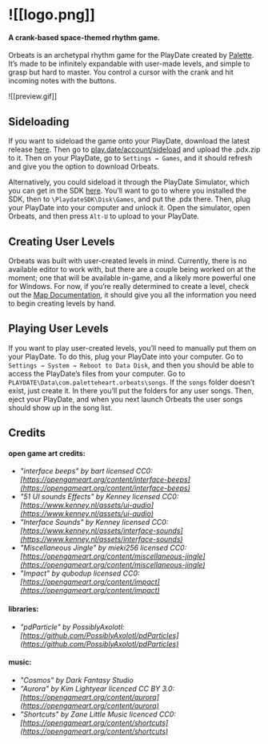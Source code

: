 # ![[logo.png]]
#### A crank-based space-themed rhythm game.

Orbeats is an archetypal rhythm game for the PlayDate created by [Palette](https://github.com/paletteheart). It’s made to be infinitely expandable with user-made levels, and simple to grasp but hard to master. You control a cursor with the crank and hit incoming notes with the buttons.

![[preview.gif]]
## Sideloading
If you want to sideload the game onto your PlayDate, download the latest release [here](https://github.com/paletteheart/Orbeats/releases). Then go to [play.date/account/sideload](https://play.date/account/sideload) and upload the .pdx.zip to it. Then on your PlayDate, go to `Settings → Games`, and it should refresh and give you the option to download Orbeats.

Alternatively, you could sideload it through the PlayDate Simulator, which you can get in the SDK [here](https://play.date/dev/). You’ll want to go to where you installed the SDK, then to `\PlaydateSDK\Disk\Games`, and put the .pdx there. Then, plug your PlayDate into your computer and unlock it. Open the simulator, open Orbeats, and then press `Alt-U` to upload to your PlayDate.

## Creating User Levels
Orbeats was built with user-created levels in mind. Currently, there is no available editor to work with, but there are a couple being worked on at the moment; one that will be available in-game, and a likely more powerful one for Windows.
For now, if you’re really determined to create a level, check out the [Map Documentation](https://github.com/paletteheart/Orbeats/blob/main/Map%20Documentation.md), it should give you all the information you need to begin creating levels by hand.

## Playing User Levels
If you want to play user-created levels, you’ll need to manually put them on your PlayDate. To do this, plug your PlayDate into your computer. Go to `Settings → System → Reboot to Data Disk`, and then you should be able to access the PlayDate’s files from your computer. Go to `PLAYDATE\Data\com.paletteheart.orbeats\songs`. If the `songs` folder doesn’t exist, just create it. In there you’ll put the folders for any user songs. Then, eject your PlayDate, and when you next launch Orbeats the user songs should show up in the song list.

## Credits
#### open game art credits:  
- *"interface beeps" by bart licensed CC0: [https://opengameart.org/content/interface-beeps](https://opengameart.org/content/interface-beeps)*
- *"51 UI sounds Effects" by Kenney licensed CC0: [https://www.kenney.nl/assets/ui-audio](https://www.kenney.nl/assets/ui-audio)*
- *"Interface Sounds" by Kenney licensed CC0: [https://www.kenney.nl/assets/interface-sounds](https://www.kenney.nl/assets/interface-sounds)*
- *"Miscellaneous Jingle" by mieki256 licensed CC0: [https://opengameart.org/content/miscellaneous-jingle](https://opengameart.org/content/miscellaneous-jingle)*
- *"Impact" by qubodup licensed CC0: [https://opengameart.org/content/impact](https://opengameart.org/content/impact)*
#### libraries:  
- *"pdParticle" by PossiblyAxolotl: [https://github.com/PossiblyAxolotl/pdParticles](https://github.com/PossiblyAxolotl/pdParticles)*
#### music:  
- *"Cosmos" by Dark Fantasy Studio*  
- *"Aurora" by Kim Lightyear licenced CC BY 3.0: [https://opengameart.org/content/aurora](https://opengameart.org/content/aurora)*
- *"Shortcuts" by Zane Little Music licenced CC0: [https://opengameart.org/content/shortcuts](https://opengameart.org/content/shortcuts)*